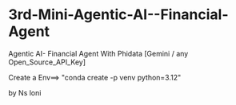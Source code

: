 # 3rd-Mini-Agentic-AI--Financial-Agent
Agentic AI- Financial Agent With Phidata [Gemini / any Open_Source_API_Key]

Create a Env==> 
                "conda create -p venv python=3.12"


by Ns loni
